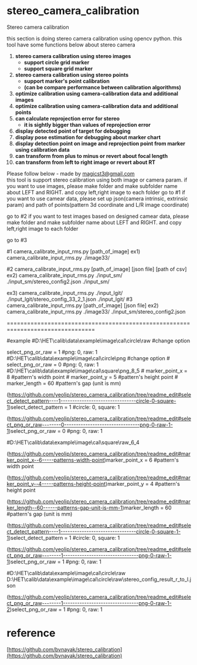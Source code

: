 # stereo_camera_calibration

Stereo camera calibration

this section is doing stereo camera calibration using opencv python.
this tool have some functions below about stereo camera

 1. **stereo camera calibration using stereo images**
    - **support circle grid marker**
    - **support square grid marker**
2. **stereo camera calibration using stereo points**
    - **support marker's point calibration** 
    - **(can be compare performance between calibration algorithms)**
3. **optimize calibration using camera-calibration data and additional images**
4. **optimize calibration using camera-calibration data and additional points**
5. **can calculate reprojection error for stereo** 
    - **it is sightly bigger than values of reprojection error**
6.  **display detected point  of target for debugging**
7.  **display pose estimation for debugging about marker chart**
8.  **display detection point on image and reprojection point from marker using calibration data**
9. **can transform from plus to minus or revert about focal length**
10. **can transform from left to right image or revert about RT**

Please follow below - made by  [magicst3@gmail.com](mailto:magicst3@gmail.com)  
this tool is support stereo calibration using both image or camera param. if you want to use images, please make folder and make subfolder name about LEFT and RIGHT. and copy left,right image to each folder go to #1 if you want to use camear data, please set up json(camera intrinsic, extrinsic param) and path of points(pattern 3d coordinate and L/R image coordinate)

go to #2 if you want to test images based on designed camear data, please make folder and make subfolder name about LEFT and RIGHT. and copy left,right image to each folder

go to #3

#1 camera_calibrate_input_rms.py [path_of_image] ex1) camera_calibrate_input_rms.py ./image33/

#2 camera_calibrate_input_rms.py [path_of_image] [json file] [path of csv] ex2) camera_calibrate_input_rms.py ./input_sm/ ./input_sm/stereo_config2.json ./input_sm/

ex3) camera_calibrate_input_rms.py ./input_lgit/ ./input_lgit/stereo_config_33_2_1.json ./input_lgit/ #3 camera_calibrate_input_rms.py [path_of_image] [json file] ex2) camera_calibrate_input_rms.py ./image33/ ./input_sm/stereo_config2.json

================================================================================

#example #D:\HET\calib\data\example\image\cal\circle\raw #change option

[](https://github.com/yeolip/stereo_camera_calibration/tree/readme_edit#select_png_or_raw--------1--------------------------------png-0-raw-1)select_png_or_raw = 1 #png: 0, raw: 1 #D:\HET\calib\data\example\image\cal\circle\png #change option # [](https://github.com/yeolip/stereo_camera_calibration/tree/readme_edit#select_png_or_raw--------0--------------------------------png-0-raw-1)select_png_or_raw = 0 #png: 0, raw: 1 #D:\HET\calib\data\example\image\cal\square\png_8_5 # [](https://github.com/yeolip/stereo_camera_calibration/tree/readme_edit#marker_point_x--8-----patterns-width-point)marker_point_x = 8 #pattern's width point # [](https://github.com/yeolip/stereo_camera_calibration/tree/readme_edit#marker_point_y--5-----patterns-height-point)marker_point_y = 5 #pattern's height point # [](https://github.com/yeolip/stereo_camera_calibration/tree/readme_edit#marker_length--60------patterns-gap-unit-is-mm)marker_length = 60 #pattern's gap (unit is mm)

(https://github.com/yeolip/stereo_camera_calibration/tree/readme_edit#select_detect_pattern----1--------------------------------circle-0-square-1)select_detect_pattern = 1 #circle: 0, square: 1

(https://github.com/yeolip/stereo_camera_calibration/tree/readme_edit#select_png_or_raw--------0--------------------------------png-0-raw-1-1)select_png_or_raw = 0 #png: 0, raw: 1

#D:\HET\calib\data\example\image\cal\square\raw_6_4

(https://github.com/yeolip/stereo_camera_calibration/tree/readme_edit#marker_point_x--6-----patterns-width-point)marker_point_x = 6 #pattern's width point

(https://github.com/yeolip/stereo_camera_calibration/tree/readme_edit#marker_point_y--4-----patterns-height-point)marker_point_y = 4 #pattern's height point

(https://github.com/yeolip/stereo_camera_calibration/tree/readme_edit#marker_length--60------patterns-gap-unit-is-mm-1)marker_length = 60 #pattern's gap (unit is mm)

(https://github.com/yeolip/stereo_camera_calibration/tree/readme_edit#select_detect_pattern----1--------------------------------circle-0-square-1-1)select_detect_pattern = 1 #circle: 0, square: 1

(https://github.com/yeolip/stereo_camera_calibration/tree/readme_edit#select_png_or_raw--------1--------------------------------png-0-raw-1-1)select_png_or_raw = 1 #png: 0, raw: 1

#D:\HET\calib\data\example\image\cal\circle\raw D:\HET\calib\data\example\image\cal\circle\raw\stereo_config_result_r_to_l.json

(https://github.com/yeolip/stereo_camera_calibration/tree/readme_edit#select_png_or_raw--------1--------------------------------png-0-raw-1-2)select_png_or_raw = 1 #png: 0, raw: 1

# reference

[https://github.com/bvnayak/stereo_calibration](https://github.com/bvnayak/stereo_calibration)
